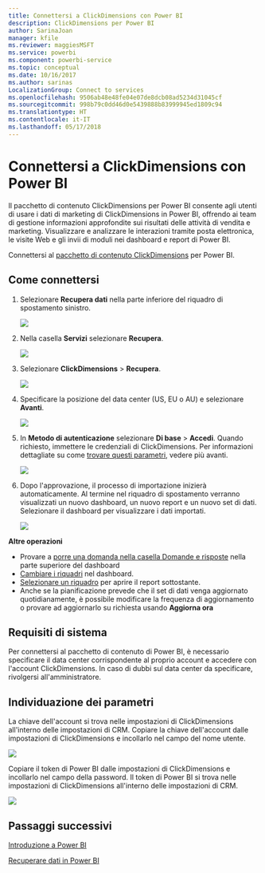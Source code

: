 ```yaml
---
title: Connettersi a ClickDimensions con Power BI
description: ClickDimensions per Power BI
author: SarinaJoan
manager: kfile
ms.reviewer: maggiesMSFT
ms.service: powerbi
ms.component: powerbi-service
ms.topic: conceptual
ms.date: 10/16/2017
ms.author: sarinas
LocalizationGroup: Connect to services
ms.openlocfilehash: 9506ab48e48fe04e07de8dcb08ad5234d31045cf
ms.sourcegitcommit: 998b79c0dd46d0e5439888b83999945ed1809c94
ms.translationtype: HT
ms.contentlocale: it-IT
ms.lasthandoff: 05/17/2018
---
```

# <a name="connect-to-clickdimensions-with-power-bi"></a>Connettersi a ClickDimensions con Power BI
Il pacchetto di contenuto ClickDimensions per Power BI consente agli utenti di usare i dati di marketing di ClickDimensions in Power BI, offrendo ai team di gestione informazioni approfondite sui risultati delle attività di vendita e marketing. Visualizzare e analizzare le interazioni tramite posta elettronica, le visite Web e gli invii di moduli nei dashboard e report di Power BI.

Connettersi al [pacchetto di contenuto ClickDimensions](https://app.powerbi.com/getdata/services/click-dimensions) per Power BI.

## <a name="how-to-connect"></a>Come connettersi
1. Selezionare **Recupera dati** nella parte inferiore del riquadro di spostamento sinistro.
   
   ![](media/service-connect-to-clickdimensions/getdata.png)
2. Nella casella **Servizi** selezionare **Recupera**.
   
   ![](media/service-connect-to-clickdimensions/services.png)
3. Selezionare **ClickDimensions** \>  **Recupera**.
   
   ![](media/service-connect-to-clickdimensions/clickdimensions.png)
4. Specificare la posizione del data center (US, EU o AU) e selezionare **Avanti**.
   
   ![](media/service-connect-to-clickdimensions/params.png)
5. In **Metodo di autenticazione** selezionare **Di base** \> **Accedi**. Quando richiesto, immettere le credenziali di ClickDimensions. Per informazioni dettagliate su come [trovare questi parametri](#FindingParams), vedere più avanti.
   
    ![](media/service-connect-to-clickdimensions/creds.png)
6. Dopo l'approvazione, il processo di importazione inizierà automaticamente. Al termine nel riquadro di spostamento verranno visualizzati un nuovo dashboard, un nuovo report e un nuovo set di dati. Selezionare il dashboard per visualizzare i dati importati.
   
     ![](media/service-connect-to-clickdimensions/dashboard.png)

**Altre operazioni**

* Provare a [porre una domanda nella casella Domande e risposte](power-bi-q-and-a.md) nella parte superiore del dashboard
* [Cambiare i riquadri](service-dashboard-edit-tile.md) nel dashboard.
* [Selezionare un riquadro](service-dashboard-tiles.md) per aprire il report sottostante.
* Anche se la pianificazione prevede che il set di dati venga aggiornato quotidianamente, è possibile modificare la frequenza di aggiornamento o provare ad aggiornarlo su richiesta usando **Aggiorna ora**

## <a name="system-requirements"></a>Requisiti di sistema
Per connettersi al pacchetto di contenuto di Power BI, è necessario specificare il data center corrispondente al proprio account e accedere con l'account ClickDimensions. In caso di dubbi sul data center da specificare, rivolgersi all'amministratore.

<a name="FindingParams"></a>

## <a name="finding-parameters"></a>Individuazione dei parametri
La chiave dell'account si trova nelle impostazioni di ClickDimensions all'interno delle impostazioni di CRM. Copiare la chiave dell'account dalle impostazioni di ClickDimensions e incollarlo nel campo del nome utente.  

![](media/service-connect-to-clickdimensions/crm.png)  

Copiare il token di Power BI dalle impostazioni di ClickDimensions e incollarlo nel campo della password. Il token di Power BI si trova nelle impostazioni di ClickDimensions all'interno delle impostazioni di CRM.  

![](media/service-connect-to-clickdimensions/crm2.png)  

## <a name="next-steps"></a>Passaggi successivi
[Introduzione a Power BI](service-get-started.md)

[Recuperare dati in Power BI](service-get-data.md)

